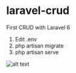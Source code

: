 # laravel-crud
First CRUD with Laravel 6

1. Edit .env
2. php artisan migrate
3. php artisan serve

![alt text](https://www.stickpng.com/assets/images/58480e35cef1014c0b5e4920.png)
